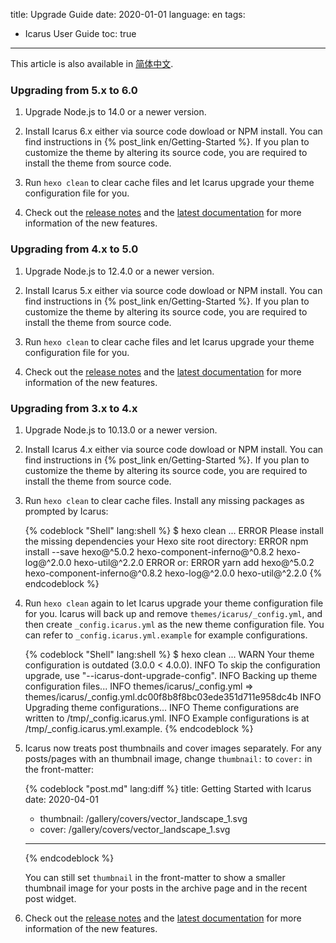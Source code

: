 title: Upgrade Guide
date: 2020-01-01
language: en
tags:
- Icarus User Guide
toc: true
---

<article class="message message-immersive is-primary">
<div class="message-body">
<i class="fas fa-globe-asia mr-2"></i>This article is also available in 
<a href="{% post_path zh-CN/Upgrade-Guide %}">简体中文</a>.
</div>
</article>

<!-- more -->

### Upgrading from 5.x to 6.0

1. Upgrade Node.js to 14.0 or a newer version.

2. Install Icarus 6.x either via source code dowload or NPM install.
   You can find instructions in {% post_link en/Getting-Started %}.
   If you plan to customize the theme by altering its source code, you are required to install
   the theme from source code.

3. Run `hexo clean` to clear cache files and let Icarus upgrade your theme configuration file for
   you.

4. Check out the [release notes](https://github.com/ppoffice/hexo-theme-icarus/releases) and the
   [latest documentation](https://ppoffice.github.io/hexo-theme-icarus/categories/) for more
   information of the new features.

### Upgrading from 4.x to 5.0

1. Upgrade Node.js to 12.4.0 or a newer version.

2. Install Icarus 5.x either via source code dowload or NPM install.
   You can find instructions in {% post_link en/Getting-Started %}.
   If you plan to customize the theme by altering its source code, you are required to install
   the theme from source code.

3. Run `hexo clean` to clear cache files and let Icarus upgrade your theme configuration file for
   you.

4. Check out the [release notes](https://github.com/ppoffice/hexo-theme-icarus/releases) and the
   [latest documentation](https://ppoffice.github.io/hexo-theme-icarus/categories/) for more
   information of the new features.

### Upgrading from 3.x to 4.x

1. Upgrade Node.js to 10.13.0 or a newer version.

2. Install Icarus 4.x either via source code dowload or NPM install.
   You can find instructions in {% post_link en/Getting-Started %}.
   If you plan to customize the theme by altering its source code, you are required to install
   the theme from source code.

3. Run `hexo clean` to clear cache files.
   Install any missing packages as prompted by Icarus:

   {% codeblock "Shell" lang:shell %}
   $ hexo clean
   ...
   ERROR Please install the missing dependencies your Hexo site root directory:
   ERROR npm install --save hexo@^5.0.2 hexo-component-inferno@^0.8.2 hexo-log@^2.0.0 hexo-util@^2.2.0
   ERROR or:
   ERROR yarn add hexo@^5.0.2 hexo-component-inferno@^0.8.2 hexo-log@^2.0.0 hexo-util@^2.2.0
   {% endcodeblock %}

4. Run `hexo clean` again to let Icarus upgrade your theme configuration file for you.
   Icarus will back up and remove `themes/icarus/_config.yml`, and then create `_config.icarus.yml` as 
   the new theme configuration file.
   You can refer to `_config.icarus.yml.example` for example configurations.

   {% codeblock "Shell" lang:shell %}
   $ hexo clean
   ...
   WARN  Your theme configuration is outdated (3.0.0 < 4.0.0).
   INFO  To skip the configuration upgrade, use "--icarus-dont-upgrade-config".
   INFO  Backing up theme configuration files...
   INFO  themes/icarus/_config.yml => themes/icarus/_config.yml.dc00f8b8f8bc03ede351d711e958dc4b
   INFO  Upgrading theme configurations...
   INFO  Theme configurations are written to /tmp/_config.icarus.yml.
   INFO  Example configurations is at /tmp/_config.icarus.yml.example.
   {% endcodeblock %}

5. Icarus now treats post thumbnails and cover images separately.
   For any posts/pages with an thumbnail image, change `thumbnail:` to `cover:` in the front-matter:

   {% codeblock "post.md" lang:diff %}
     title: Getting Started with Icarus
     date: 2020-04-01
   - thumbnail: /gallery/covers/vector_landscape_1.svg
   + cover: /gallery/covers/vector_landscape_1.svg
   ---
   {% endcodeblock %}

   You can still set `thumbnail` in the front-matter to show a smaller thumbnail image for your posts 
   in the archive page and in the recent post widget.

6. Check out the [release notes](https://github.com/ppoffice/hexo-theme-icarus/releases) and the
   [latest documentation](https://ppoffice.github.io/hexo-theme-icarus/categories/) for more information 
   of the new features.
